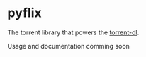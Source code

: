 pyflix
======

The torrent library that powers the [torrent-dl](https://github.com/animeshkundu/torrent-dl).


Usage and documentation comming soon
